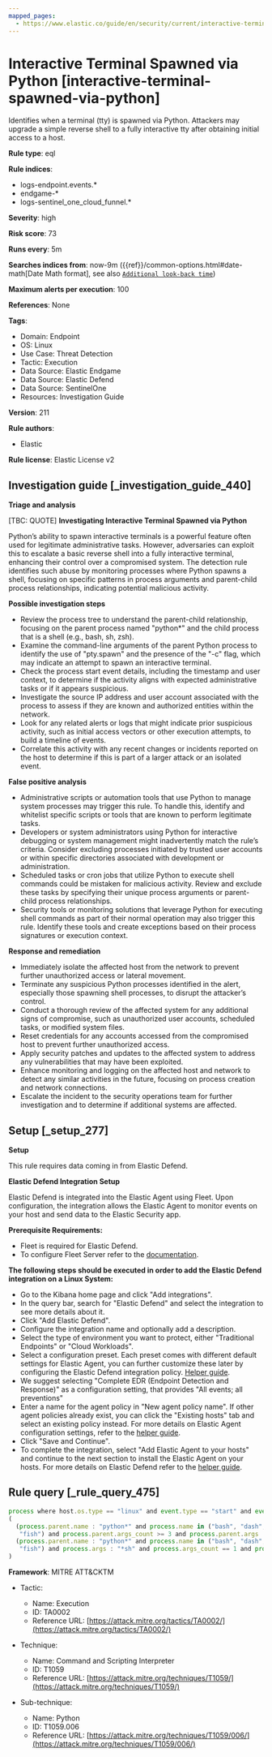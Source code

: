 ```yaml
---
mapped_pages:
  - https://www.elastic.co/guide/en/security/current/interactive-terminal-spawned-via-python.html
---
```


# Interactive Terminal Spawned via Python [interactive-terminal-spawned-via-python]

Identifies when a terminal (tty) is spawned via Python. Attackers may upgrade a simple reverse shell to a fully interactive tty after obtaining initial access to a host.

**Rule type**: eql

**Rule indices**:

* logs-endpoint.events.*
* endgame-*
* logs-sentinel_one_cloud_funnel.*

**Severity**: high

**Risk score**: 73

**Runs every**: 5m

**Searches indices from**: now-9m ({{ref}}/common-options.html#date-math[Date Math format], see also [`Additional look-back time`](docs-content://solutions/security/detect-and-alert/create-detection-rule.md#rule-schedule))

**Maximum alerts per execution**: 100

**References**: None

**Tags**:

* Domain: Endpoint
* OS: Linux
* Use Case: Threat Detection
* Tactic: Execution
* Data Source: Elastic Endgame
* Data Source: Elastic Defend
* Data Source: SentinelOne
* Resources: Investigation Guide

**Version**: 211

**Rule authors**:

* Elastic

**Rule license**: Elastic License v2

## Investigation guide [_investigation_guide_440]

**Triage and analysis**

[TBC: QUOTE]
**Investigating Interactive Terminal Spawned via Python**

Python’s ability to spawn interactive terminals is a powerful feature often used for legitimate administrative tasks. However, adversaries can exploit this to escalate a basic reverse shell into a fully interactive terminal, enhancing their control over a compromised system. The detection rule identifies such abuse by monitoring processes where Python spawns a shell, focusing on specific patterns in process arguments and parent-child process relationships, indicating potential malicious activity.

**Possible investigation steps**

* Review the process tree to understand the parent-child relationship, focusing on the parent process named "python*" and the child process that is a shell (e.g., bash, sh, zsh).
* Examine the command-line arguments of the parent Python process to identify the use of "pty.spawn" and the presence of the "-c" flag, which may indicate an attempt to spawn an interactive terminal.
* Check the process start event details, including the timestamp and user context, to determine if the activity aligns with expected administrative tasks or if it appears suspicious.
* Investigate the source IP address and user account associated with the process to assess if they are known and authorized entities within the network.
* Look for any related alerts or logs that might indicate prior suspicious activity, such as initial access vectors or other execution attempts, to build a timeline of events.
* Correlate this activity with any recent changes or incidents reported on the host to determine if this is part of a larger attack or an isolated event.

**False positive analysis**

* Administrative scripts or automation tools that use Python to manage system processes may trigger this rule. To handle this, identify and whitelist specific scripts or tools that are known to perform legitimate tasks.
* Developers or system administrators using Python for interactive debugging or system management might inadvertently match the rule’s criteria. Consider excluding processes initiated by trusted user accounts or within specific directories associated with development or administration.
* Scheduled tasks or cron jobs that utilize Python to execute shell commands could be mistaken for malicious activity. Review and exclude these tasks by specifying their unique process arguments or parent-child process relationships.
* Security tools or monitoring solutions that leverage Python for executing shell commands as part of their normal operation may also trigger this rule. Identify these tools and create exceptions based on their process signatures or execution context.

**Response and remediation**

* Immediately isolate the affected host from the network to prevent further unauthorized access or lateral movement.
* Terminate any suspicious Python processes identified in the alert, especially those spawning shell processes, to disrupt the attacker’s control.
* Conduct a thorough review of the affected system for any additional signs of compromise, such as unauthorized user accounts, scheduled tasks, or modified system files.
* Reset credentials for any accounts accessed from the compromised host to prevent further unauthorized access.
* Apply security patches and updates to the affected system to address any vulnerabilities that may have been exploited.
* Enhance monitoring and logging on the affected host and network to detect any similar activities in the future, focusing on process creation and network connections.
* Escalate the incident to the security operations team for further investigation and to determine if additional systems are affected.


## Setup [_setup_277]

**Setup**

This rule requires data coming in from Elastic Defend.

**Elastic Defend Integration Setup**

Elastic Defend is integrated into the Elastic Agent using Fleet. Upon configuration, the integration allows the Elastic Agent to monitor events on your host and send data to the Elastic Security app.

**Prerequisite Requirements:**

* Fleet is required for Elastic Defend.
* To configure Fleet Server refer to the [documentation](docs-content://reference/ingestion-tools/fleet/fleet-server.md).

**The following steps should be executed in order to add the Elastic Defend integration on a Linux System:**

* Go to the Kibana home page and click "Add integrations".
* In the query bar, search for "Elastic Defend" and select the integration to see more details about it.
* Click "Add Elastic Defend".
* Configure the integration name and optionally add a description.
* Select the type of environment you want to protect, either "Traditional Endpoints" or "Cloud Workloads".
* Select a configuration preset. Each preset comes with different default settings for Elastic Agent, you can further customize these later by configuring the Elastic Defend integration policy. [Helper guide](docs-content://solutions/security/configure-elastic-defend/configure-an-integration-policy-for-elastic-defend.md).
* We suggest selecting "Complete EDR (Endpoint Detection and Response)" as a configuration setting, that provides "All events; all preventions"
* Enter a name for the agent policy in "New agent policy name". If other agent policies already exist, you can click the "Existing hosts" tab and select an existing policy instead. For more details on Elastic Agent configuration settings, refer to the [helper guide](docs-content://reference/ingestion-tools/fleet/agent-policy.md).
* Click "Save and Continue".
* To complete the integration, select "Add Elastic Agent to your hosts" and continue to the next section to install the Elastic Agent on your hosts. For more details on Elastic Defend refer to the [helper guide](docs-content://solutions/security/configure-elastic-defend/install-elastic-defend.md).


## Rule query [_rule_query_475]

```js
process where host.os.type == "linux" and event.type == "start" and event.action in ("exec", "exec_event", "start") and
(
  (process.parent.name : "python*" and process.name in ("bash", "dash", "ash", "sh", "tcsh", "csh", "zsh", "ksh",
   "fish") and process.parent.args_count >= 3 and process.parent.args : "*pty.spawn*" and process.parent.args : "-c") or
  (process.parent.name : "python*" and process.name in ("bash", "dash", "ash", "sh", "tcsh", "csh", "zsh", "ksh",
   "fish") and process.args : "*sh" and process.args_count == 1 and process.parent.args_count == 1)
)
```

**Framework**: MITRE ATT&CKTM

* Tactic:

    * Name: Execution
    * ID: TA0002
    * Reference URL: [https://attack.mitre.org/tactics/TA0002/](https://attack.mitre.org/tactics/TA0002/)

* Technique:

    * Name: Command and Scripting Interpreter
    * ID: T1059
    * Reference URL: [https://attack.mitre.org/techniques/T1059/](https://attack.mitre.org/techniques/T1059/)

* Sub-technique:

    * Name: Python
    * ID: T1059.006
    * Reference URL: [https://attack.mitre.org/techniques/T1059/006/](https://attack.mitre.org/techniques/T1059/006/)



